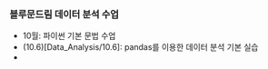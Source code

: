### 블루문드림 데이터 분석 수업  
 
- 10월: 파이썬 기본 문법 수업
- (10.6)[Data_Analysis/10.6]: pandas를 이용한 데이터 분석 기본 실습
- 
